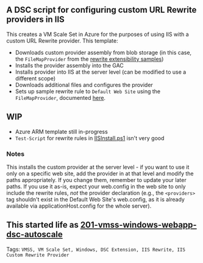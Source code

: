 ## A DSC script for configuring custom URL Rewrite providers in IIS

This creates a VM Scale Set in Azure for the purposes of using IIS with a custom URL Rewrite provider. This template:
- Downloads custom provider assembly from blob storage (in this case, the `FileMapProvider` from the [rewrite extensibility samples](https://www.microsoft.com/en-us/download/details.aspx?id=43353))
- Installs the provider assembly into the GAC
- Installs provider into IIS at the server level (can be modified to use a different scope)
- Downloads additional files and configures the provider
- Sets up sample rewrite rule to `Default Web Site` using the `FileMapProvider`, documented [here](https://www.iis.net/learn/extensions/url-rewrite-module/using-custom-rewrite-providers-with-url-rewrite-module).

## WIP
- Azure ARM template still in-progress
- `Test-Script` for rewrite rules in [IISInstall.ps1](https://github.com/jpda/az-vmss-dsc-iisrewrite-provider/blob/master/DSC/IISInstall.ps1/IISInstall.ps1) isn't very good

### Notes
This installs the custom provider at the server level - if you want to use it only on a specific web site, add the provider in at that level and modify the paths appropriately. If you change them, remember to update your later paths. If you use it as-is, expect your web.config in the web site to only include the rewrite rules, *not* the provider declaration (e.g., the `<providers>` tag shouldn't exist in the Default Web Site's web.config, as it is already available via applicationHost.config for the whole server).

## This started life as [201-vmss-windows-webapp-dsc-autoscale](https://github.com/Azure/azure-quickstart-templates/tree/master/201-vmss-windows-webapp-dsc-autoscale)

Tags: `VMSS, VM Scale Set, Windows, DSC Extension, IIS Rewrite, IIS Custom Rewrite Provider`